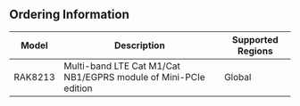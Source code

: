 ## Ordering Information

| **Model** | **Description**                                                 | **Supported Regions** |
| --------- | --------------------------------------------------------------- | --------------------- |
| RAK8213   | Multi-band LTE Cat M1/Cat NB1/EGPRS module of Mini-PCIe edition | Global                |
